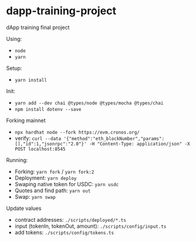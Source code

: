 # dapp-training-project
dApp training final project

Using:

- `node`
- `yarn`

Setup:
- `yarn install`

Init:
- `yarn add --dev chai @types/node @types/mocha @types/chai`
- `npm install dotenv --save`

Forking mainnet
- `npx hardhat node --fork https://evm.cronos.org/`
- verify: `curl --data '{"method":"eth_blockNumber","params":[],"id":1,"jsonrpc":"2.0"}' -H "Content-Type: application/json" -X POST localhost:8545`

Running:
- Forking: `yarn fork` / `yarn fork:2` 
- Deployment: `yarn deploy`
- Swaping native token for USDC: `yarn usdc`
- Quotes and find path: `yarn out`
- Swap: `yarn swap`

Update values
- contract addresses: `./scripts/deployed/*.ts`
- input (tokenIn, tokenOut, amount): `./scripts/config/input.ts`
- add tokens: `./scripts/config/tokens.ts`
